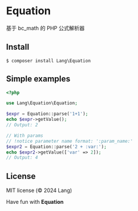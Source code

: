 Equation
===========

基于 bc_math 的 PHP 公式解析器

Install
---------------
```shell
$ composer install Lang\Equation
```

Simple examples
---------------

```PHP
<?php

use Lang\Equation\Equation;

$expr = Equation::parse('1+1');
echo $expr->getValue();
// Output: 2

// With params
// !notice parameter name format: ':param_name:'
$expr2 = Equation::parse('2 + :var:');
echo $expr2->getValue(['var' => 2]);
// Output: 4
```

License
-------

MIT license (© 2024 Lang)

Have fun with **Equation**